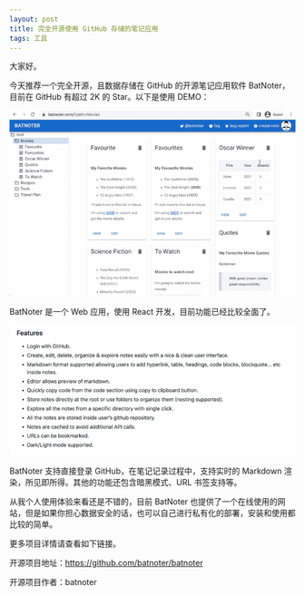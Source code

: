 ```yaml
---
layout: post
title: 完全开源使用 GitHub 存储的笔记应用
tags: 工具
---
```


大家好。

今天推荐一个完全开源，且数据存储在 GitHub 的开源笔记应用软件 BatNoter，目前在 GitHub 有超过 2K 的 Star。以下是使用 DEMO：

![](https://raw.githubusercontent.com/batnoter/batnoter/main/public/demo.gif)

 BatNoter 是一个 Web 应用，使用 React 开发，目前功能已经比较全面了。

![image-20221211191437412](https://raw.githubusercontent.com/ZhuPeng/pic/master/images/compress_image-20221211191437412.png)

BatNoter 支持直接登录 GitHub，在笔记记录过程中，支持实时的 Markdown 渲染，所见即所得。其他的功能还包含暗黑模式、URL 书签支持等。

从我个人使用体验来看还是不错的，目前 BatNoter 也提供了一个在线使用的网站，但是如果你担心数据安全的话，也可以自己进行私有化的部署，安装和使用都比较的简单。

更多项目详情请查看如下链接。

开源项目地址：https://github.com/batnoter/batnoter

开源项目作者：batnoter